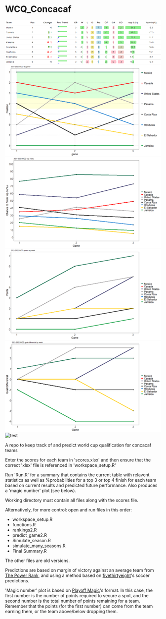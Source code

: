 # WCQ_Concacaf

![test](current_table_output/WCQ_table.png)
![test](weekly_analysis/position_by_game.png)
![test](weekly_analysis/top3_chance_by_game.png)
![test](weekly_analysis/points_by_game.png)
![test](weekly_analysis/goal_differential_by_game.png)
![test](weekly_analysis/goald_scored_by_game.png)

A repo to keep track of and predict world cup qualification for concacaf teams

Enter the scores for each team in 'scores.xlsx' and then ensure that the correct 'xlsx' file is referenced in 'workspace_setup.R'

Run 'Run.R' for a summary that contains the current table with relavent statistics as well as %probabilities for a top 3 or top 4 finish for each team based on current results and predicted future performance. Also produces a 'magic number' plot (see below).

Working directory must contain all files along with the scores file.


Alternatively, for more control: open and run files in this order:  
* workspace_setup.R
* functions.R
* rankings2.R
* predict_game2.R
* Simulate_season.R
* simulate_many_seasons.R
* Final Summary.R  

The other files are old versions.



Predictions are based on margin of victory against an average team from [The Power Rank](https://thepowerrank.com/world-football-soccer/), and using a method based on [fivethirtyeight](https://fivethirtyeight.com/methodology/how-our-club-soccer-predictions-work/)'s soccer predictions.  

'Magic number' plot is based on [Playoff Magic](https://www.playoffmagic.com/fifa/major-league-soccer/)'s format. In this case, the first number is the number of points required to secure a spot, and the second number is the total number of points remaining for a team. Remember that the points (for the first number) can come from the team earning them, or the team above/below dropping them.
